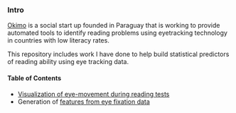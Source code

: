 ### Intro

[Okimo](http://www.okimo.co/) is a social start up founded in Paraguay that is working to provide automated tools to identify reading problems using eyetracking technology in countries with low literacy rates.



This repository includes work I have done to help build statistical predictors of reading ability using eye tracking data.



#### Table of Contents



* [Visualization of eye-movement during reading tests](</Visualize Fixations \(Display\).ipynb>)
* Generation of [features from eye fixation data](</FixationFeatures.py>)

  

  

  



